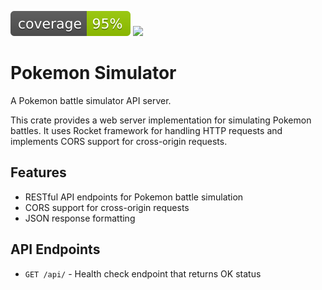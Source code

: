 ![](coverage/badges/flat.svg) ![](https://github.com/vaqxai/pokemon-simulator/actions/workflows/rust/badge.svg)

# Pokemon Simulator

A Pokemon battle simulator API server.

This crate provides a web server implementation for simulating Pokemon battles.
It uses Rocket framework for handling HTTP requests and implements CORS support
for cross-origin requests.

## Features

- RESTful API endpoints for Pokemon battle simulation
- CORS support for cross-origin requests
- JSON response formatting

## API Endpoints

- `GET /api/` - Health check endpoint that returns OK status
